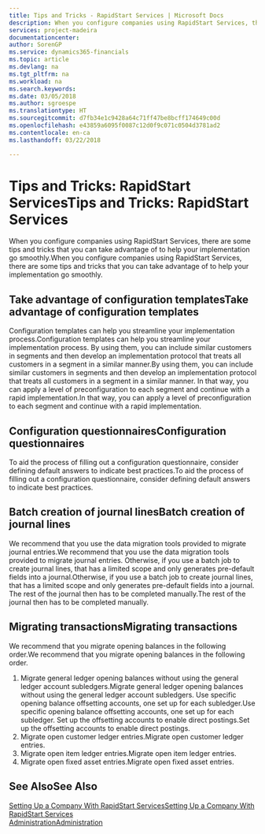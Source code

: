 ```yaml
---
title: Tips and Tricks - RapidStart Services | Microsoft Docs
description: When you configure companies using RapidStart Services, there are some tips and tricks that you can take advantage of to help your implementation go smoothly.
services: project-madeira
documentationcenter: 
author: SorenGP
ms.service: dynamics365-financials
ms.topic: article
ms.devlang: na
ms.tgt_pltfrm: na
ms.workload: na
ms.search.keywords: 
ms.date: 03/05/2018
ms.author: sgroespe
ms.translationtype: HT
ms.sourcegitcommit: d7fb34e1c9428a64c71ff47be8bcff174649c00d
ms.openlocfilehash: e43859a6095f0087c12d0f9c071c0504d3781ad2
ms.contentlocale: en-ca
ms.lasthandoff: 03/22/2018

---
```

# <a name="tips-and-tricks-rapidstart-services"></a><span data-ttu-id="7d928-103">Tips and Tricks: RapidStart Services</span><span class="sxs-lookup"><span data-stu-id="7d928-103">Tips and Tricks: RapidStart Services</span></span>
<span data-ttu-id="7d928-104">When you configure companies using RapidStart Services, there are some tips and tricks that you can take advantage of to help your implementation go smoothly.</span><span class="sxs-lookup"><span data-stu-id="7d928-104">When you configure companies using RapidStart Services, there are some tips and tricks that you can take advantage of to help your implementation go smoothly.</span></span>  

## <a name="take-advantage-of-configuration-templates"></a><span data-ttu-id="7d928-105">Take advantage of configuration templates</span><span class="sxs-lookup"><span data-stu-id="7d928-105">Take advantage of configuration templates</span></span>  
<span data-ttu-id="7d928-106">Configuration templates can help you streamline your implementation process.</span><span class="sxs-lookup"><span data-stu-id="7d928-106">Configuration templates can help you streamline your implementation process.</span></span> <span data-ttu-id="7d928-107">By using them, you can include similar customers in segments and then develop an implementation protocol that treats all customers in a segment in a similar manner.</span><span class="sxs-lookup"><span data-stu-id="7d928-107">By using them, you can include similar customers in segments and then develop an implementation protocol that treats all customers in a segment in a similar manner.</span></span> <span data-ttu-id="7d928-108">In that way, you can apply a level of preconfiguration to each segment and continue with a rapid implementation.</span><span class="sxs-lookup"><span data-stu-id="7d928-108">In that way, you can apply a level of preconfiguration to each segment and continue with a rapid implementation.</span></span>  

## <a name="configuration-questionnaires"></a><span data-ttu-id="7d928-109">Configuration questionnaires</span><span class="sxs-lookup"><span data-stu-id="7d928-109">Configuration questionnaires</span></span>  
<span data-ttu-id="7d928-110">To aid the process of filling out a configuration questionnaire, consider defining default answers to indicate best practices.</span><span class="sxs-lookup"><span data-stu-id="7d928-110">To aid the process of filling out a configuration questionnaire, consider defining default answers to indicate best practices.</span></span>  

## <a name="batch-creation-of-journal-lines"></a><span data-ttu-id="7d928-111">Batch creation of journal lines</span><span class="sxs-lookup"><span data-stu-id="7d928-111">Batch creation of journal lines</span></span>  
<span data-ttu-id="7d928-112">We recommend that you use the data migration tools provided to migrate journal entries.</span><span class="sxs-lookup"><span data-stu-id="7d928-112">We recommend that you use the data migration tools provided to migrate journal entries.</span></span> <span data-ttu-id="7d928-113">Otherwise, if you use a batch job to create journal lines, that has a limited scope and only generates pre-default fields into a journal.</span><span class="sxs-lookup"><span data-stu-id="7d928-113">Otherwise, if you use a batch job to create journal lines, that has a limited scope and only generates pre-default fields into a journal.</span></span> <span data-ttu-id="7d928-114">The rest of the journal then has to be completed manually.</span><span class="sxs-lookup"><span data-stu-id="7d928-114">The rest of the journal then has to be completed manually.</span></span>  

## <a name="migrating-transactions"></a><span data-ttu-id="7d928-115">Migrating transactions</span><span class="sxs-lookup"><span data-stu-id="7d928-115">Migrating transactions</span></span>  
<span data-ttu-id="7d928-116">We recommend that you migrate opening balances in the following order.</span><span class="sxs-lookup"><span data-stu-id="7d928-116">We recommend that you migrate opening balances in the following order.</span></span>  

1.  <span data-ttu-id="7d928-117">Migrate general ledger opening balances without using the general ledger account subledgers.</span><span class="sxs-lookup"><span data-stu-id="7d928-117">Migrate general ledger opening balances without using the general ledger account subledgers.</span></span> <span data-ttu-id="7d928-118">Use specific opening balance offsetting accounts, one set up for each subledger.</span><span class="sxs-lookup"><span data-stu-id="7d928-118">Use specific opening balance offsetting accounts, one set up for each subledger.</span></span> <span data-ttu-id="7d928-119">Set up the offsetting accounts to enable direct postings.</span><span class="sxs-lookup"><span data-stu-id="7d928-119">Set up the offsetting accounts to enable direct postings.</span></span>  
2.  <span data-ttu-id="7d928-120">Migrate open customer ledger entries.</span><span class="sxs-lookup"><span data-stu-id="7d928-120">Migrate open customer ledger entries.</span></span>  
3.  <span data-ttu-id="7d928-121">Migrate open item ledger entries.</span><span class="sxs-lookup"><span data-stu-id="7d928-121">Migrate open item ledger entries.</span></span>  
4.  <span data-ttu-id="7d928-122">Migrate open fixed asset entries.</span><span class="sxs-lookup"><span data-stu-id="7d928-122">Migrate open fixed asset entries.</span></span>  

## <a name="see-also"></a><span data-ttu-id="7d928-123">See Also</span><span class="sxs-lookup"><span data-stu-id="7d928-123">See Also</span></span>  
[<span data-ttu-id="7d928-124">Setting Up a Company With RapidStart Services</span><span class="sxs-lookup"><span data-stu-id="7d928-124">Setting Up a Company With RapidStart Services</span></span>](admin-set-up-a-company-with-rapidstart.md)  
[<span data-ttu-id="7d928-125">Administration</span><span class="sxs-lookup"><span data-stu-id="7d928-125">Administration</span></span>](admin-setup-and-administration.md)

